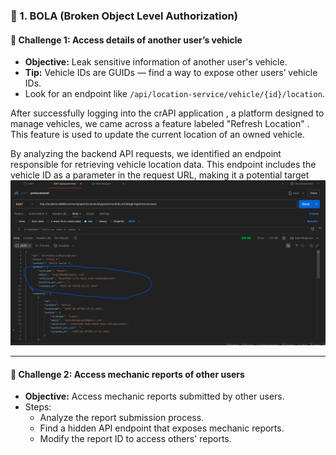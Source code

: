 
### 🔐 1. BOLA (Broken Object Level Authorization)

#### 🔎 Challenge 1: Access details of another user’s vehicle
- **Objective:** Leak sensitive information of another user's vehicle.
- **Tip:** Vehicle IDs are GUIDs — find a way to expose other users’ vehicle IDs.
- Look for an endpoint like `/api/location-service/vehicle/{id}/location`.


After successfully logging into the crAPI application , a platform designed to manage vehicles, we came across a feature labeled "Refresh Location" . This feature is used to update the current location of an owned vehicle.

By analyzing the backend API requests, we identified an endpoint responsible for retrieving vehicle location data. This endpoint includes the vehicle ID as a parameter in the request URL, making it a potential target
![image alt](https://github.com/BARGOUG/API_Testing/blob/main/Broken%20Object%20Level%20Authorization/author_id.png?raw=true)



---




#### 🔎 Challenge 2: Access mechanic reports of other users
- **Objective:** Access mechanic reports submitted by other users.
- Steps:
  - Analyze the report submission process.
  - Find a hidden API endpoint that exposes mechanic reports.
  - Modify the report ID to access others' reports.

